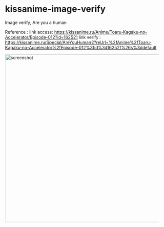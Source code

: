 # kissanime-image-verify
Image verify, Are you a human

Reference : 
link access: https://kissanime.ru/Anime/Toaru-Kagaku-no-Accelerator/Episode-012?id=162521
link verify : https://kissanime.ru/Special/AreYouHuman2?reUrl=%2fAnime%2fToaru-Kagaku-no-Accelerator%2fEpisode-012%3fid%3d162521%26s%3ddefault

<img src="https://i.imgur.com/I0oYUnx.png" width="550" title="screenshot"/>
